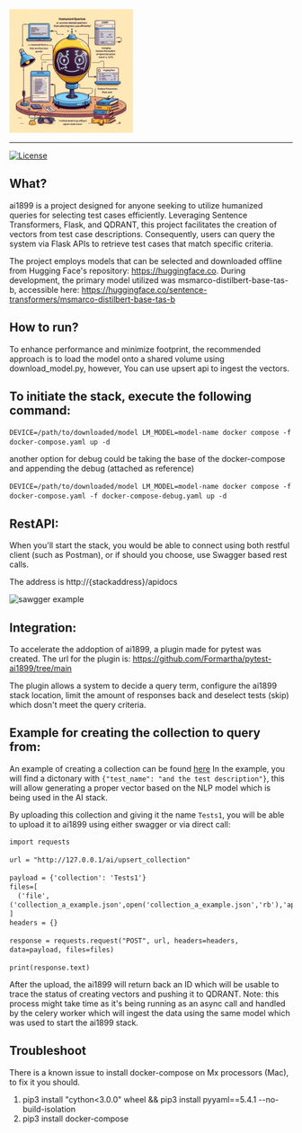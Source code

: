 <img src=".readme/ai1899-cover.jpeg" alt="ai1899 cover" width="220">

------

[![License](https://img.shields.io/badge/License-MIT-blue.svg)](https://opensource.org/license/mit)

What?
------
ai1899 is a project designed for anyone seeking to utilize humanized queries for selecting test cases efficiently.
Leveraging Sentence Transformers, Flask, and QDRANT, this project facilitates the creation of vectors from test case descriptions.
Consequently, users can query the system via Flask APIs to retrieve test cases that match specific criteria.

The project employs models that can be selected and downloaded offline from Hugging Face's repository: https://huggingface.co.
During development, the primary model utilized was msmarco-distilbert-base-tas-b, accessible here: https://huggingface.co/sentence-transformers/msmarco-distilbert-base-tas-b

How to run?
----------
To enhance performance and minimize footprint,
the recommended approach is to load the model onto a shared volume using download_model.py, however,
You can use upsert api to ingest the vectors.

To initiate the stack, execute the following command:
-----------------------------------------------------
```DEVICE=/path/to/downloaded/model LM_MODEL=model-name docker compose -f docker-compose.yaml up -d```

another option for debug could be taking the base of the docker-compose and appending the debug (attached as reference)

```DEVICE=/path/to/downloaded/model LM_MODEL=model-name docker compose -f docker-compose.yaml -f docker-compose-debug.yaml up -d```

RestAPI:
-------
When you'll start the stack, you would be able to connect using both restful client (such as Postman),
or if should you choose, use Swagger based rest calls.

The address is http://{stackaddress}/apidocs

<img src=".readme/swagger_example.jpg" alt="sawgger example" width="300">

Integration:
------------
To accelerate the addoption of ai1899, a plugin made for pytest was created.
The url for the plugin is: https://github.com/Formartha/pytest-ai1899/tree/main

The plugin allows a system to decide a query term, configure the ai1899 stack location,
limit the amount of responses back and deselect tests (skip) which dosn't meet the query criteria.

Example for creating the collection to query from:
---------------------------------------------------
An example of creating a collection can be found <a href="ai1899/examples/collection_a_example.json">here</a>
In the example, you will find a dictonary with ```{"test_name": "and the test description"}```, this will allow generating a proper vector based on the NLP model which is being used in the AI stack.

By uploading this collection and giving it the name ```Tests1```, you will be able to upload it to ai1899 using either swagger or via direct call:

```
import requests

url = "http://127.0.0.1/ai/upsert_collection"

payload = {'collection': 'Tests1'}
files=[
  ('file',('collection_a_example.json',open('collection_a_example.json','rb'),'application/json'))
]
headers = {}

response = requests.request("POST", url, headers=headers, data=payload, files=files)

print(response.text)
```

After the upload, the ai1899 will return back an ID which will be usable to trace the status of creating vectors and pushing it to QDRANT. Note: this process might take time as it's being running as an async call and handled by the celery worker which will ingest the data using the same model which was used to start the ai1899 stack.

Troubleshoot
------------
There is a known issue to install docker-compose on Mx processors (Mac), to fix it you should.
1. pip3 install "cython<3.0.0" wheel && pip3 install pyyaml==5.4.1 --no-build-isolation
2. pip3 install docker-compose
